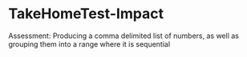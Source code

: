 # TakeHomeTest-Impact
Assessment: Producing a comma delimited list of numbers, as well as grouping them into a range where it is sequential 
